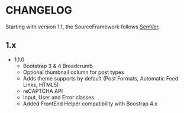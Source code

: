 # CHANGELOG

Starting with version 1.1, the SourceFramework follows [SemVer](http://semver.org/).

## 1.x

- 1.1.0
  - Bootstrap 3 & 4 Breadcrumb
  - Optional thumbnail column for post types
  - Adds theme supports by default (Post Formats, Automatic Feed Links, HTML5)
  - reCAPTCHA API
  - Input, User and Error classes
  - Added FrontEnd Helper compatibility with Boostrap 4.x 